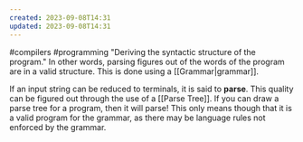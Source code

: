 ```yaml
---
created: 2023-09-08T14:31
updated: 2023-09-08T14:31
---
```

#compilers #programming 
"Deriving the syntactic structure of the program." In other words, parsing figures out of the words of the program are in a valid structure. This is done using a [[Grammar|grammar]].

If an input string can be reduced to terminals, it is said to **parse**. This quality can be figured out through the use of a [[Parse Tree]]. If you can draw a parse tree for a program, then it will parse! This only means though that it is a valid program for the grammar, as there may be language rules not enforced by the grammar.